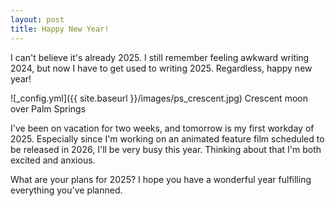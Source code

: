 ```yaml
---
layout: post
title: Happy New Year!
---
```


I can't believe it's already 2025. I still remember feeling awkward writing 2024, but now I have to get used to writing 2025. Regardless, happy new year!

![_config.yml]({{ site.baseurl }}/images/ps_crescent.jpg) Crescent moon over Palm Springs

I've been on vacation for two weeks, and tomorrow is my first workday of 2025. Especially since I'm working on an animated feature film scheduled to be released in 2026, I'll be very busy this year. Thinking about that I'm both excited and anxious.

What are your plans for 2025? I hope you have a wonderful year fulfilling everything you've planned.
